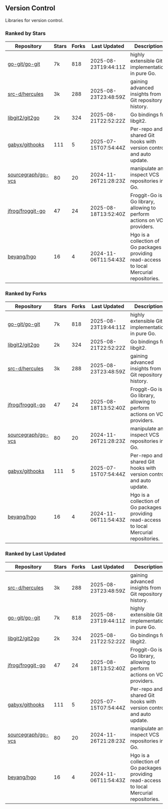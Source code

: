 ## Version Control

Libraries for version control.

### Ranked by Stars

| Repository | Stars | Forks | Last Updated | Description | 
|------------|-------|-------|--------------|-------------|
| [go-git/go-git](https://github.com/go-git/go-git) | 7k | 818 | 2025-08-23T19:44:11Z |  highly extensible Git implementation in pure Go. |
| [src-d/hercules](https://github.com/src-d/hercules) | 3k | 288 | 2025-08-23T23:48:59Z |  gaining advanced insights from Git repository history. |
| [libgit2/git2go](https://github.com/libgit2/git2go) | 2k | 324 | 2025-08-21T22:52:22Z |  Go bindings for libgit2. |
| [gabyx/githooks](https://github.com/gabyx/githooks) | 111 | 5 | 2025-07-15T07:54:44Z |  Per-repo and shared Git hooks with version control and auto update. |
| [sourcegraph/go-vcs](https://github.com/sourcegraph/go-vcs) | 80 | 20 | 2024-11-26T21:28:23Z |  manipulate and inspect VCS repositories in Go. |
| [jfrog/froggit-go](https://github.com/jfrog/froggit-go) | 47 | 24 | 2025-08-18T13:52:40Z |  Froggit-Go is a Go library, allowing to perform actions on VCS providers. |
| [beyang/hgo](https://github.com/beyang/hgo) | 16 | 4 | 2024-11-06T11:54:43Z |  Hgo is a collection of Go packages providing read-access to local Mercurial repositories. |

### Ranked by Forks

| Repository | Stars | Forks | Last Updated | Description | 
|------------|-------|-------|--------------|-------------|
| [go-git/go-git](https://github.com/go-git/go-git) | 7k | 818 | 2025-08-23T19:44:11Z |  highly extensible Git implementation in pure Go. |
| [libgit2/git2go](https://github.com/libgit2/git2go) | 2k | 324 | 2025-08-21T22:52:22Z |  Go bindings for libgit2. |
| [src-d/hercules](https://github.com/src-d/hercules) | 3k | 288 | 2025-08-23T23:48:59Z |  gaining advanced insights from Git repository history. |
| [jfrog/froggit-go](https://github.com/jfrog/froggit-go) | 47 | 24 | 2025-08-18T13:52:40Z |  Froggit-Go is a Go library, allowing to perform actions on VCS providers. |
| [sourcegraph/go-vcs](https://github.com/sourcegraph/go-vcs) | 80 | 20 | 2024-11-26T21:28:23Z |  manipulate and inspect VCS repositories in Go. |
| [gabyx/githooks](https://github.com/gabyx/githooks) | 111 | 5 | 2025-07-15T07:54:44Z |  Per-repo and shared Git hooks with version control and auto update. |
| [beyang/hgo](https://github.com/beyang/hgo) | 16 | 4 | 2024-11-06T11:54:43Z |  Hgo is a collection of Go packages providing read-access to local Mercurial repositories. |

### Ranked by Last Updated

| Repository | Stars | Forks | Last Updated | Description | 
|------------|-------|-------|--------------|-------------|
| [src-d/hercules](https://github.com/src-d/hercules) | 3k | 288 | 2025-08-23T23:48:59Z |  gaining advanced insights from Git repository history. |
| [go-git/go-git](https://github.com/go-git/go-git) | 7k | 818 | 2025-08-23T19:44:11Z |  highly extensible Git implementation in pure Go. |
| [libgit2/git2go](https://github.com/libgit2/git2go) | 2k | 324 | 2025-08-21T22:52:22Z |  Go bindings for libgit2. |
| [jfrog/froggit-go](https://github.com/jfrog/froggit-go) | 47 | 24 | 2025-08-18T13:52:40Z |  Froggit-Go is a Go library, allowing to perform actions on VCS providers. |
| [gabyx/githooks](https://github.com/gabyx/githooks) | 111 | 5 | 2025-07-15T07:54:44Z |  Per-repo and shared Git hooks with version control and auto update. |
| [sourcegraph/go-vcs](https://github.com/sourcegraph/go-vcs) | 80 | 20 | 2024-11-26T21:28:23Z |  manipulate and inspect VCS repositories in Go. |
| [beyang/hgo](https://github.com/beyang/hgo) | 16 | 4 | 2024-11-06T11:54:43Z |  Hgo is a collection of Go packages providing read-access to local Mercurial repositories. |

